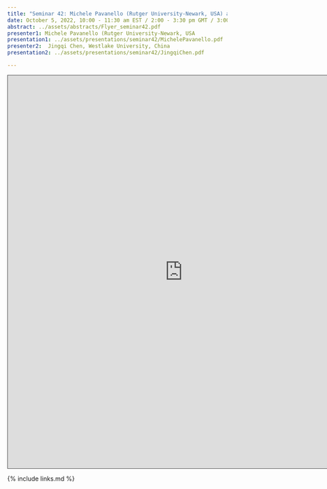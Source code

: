 ```yaml
---
title: "Seminar 42: Michele Pavanello (Rutger University-Newark, USA) and Jingqi Chen (Westlake University, China)"
date: October 5, 2022, 10:00 - 11:30 am EST / 2:00 - 3:30 pm GMT / 3:00 - 4:30 BST
abstract: ../assets/abstracts/Flyer_seminar42.pdf
presenter1: Michele Pavanello (Rutger University-Newark, USA
presentation1: ../assets/presentations/seminar42/MichelePavanello.pdf
presenter2:  Jingqi Chen, Westlake University, China
presentation2: ../assets/presentations/seminar42/JingqiChen.pdf

---
```


<iframe src="https://ub.hosted.panopto.com/Panopto/Pages/Embed.aspx?id=6c5661a9-6bc0-47ca-8213-af2501070cce
&autoplay=false&offerviewer=true&showtitle=true&showbrand=true&captions=false&interactivity=all" height="900" width="800" 
style="border: 1px solid #464646;" allowfullscreen allow="autoplay"></iframe>


{% include links.md %}


